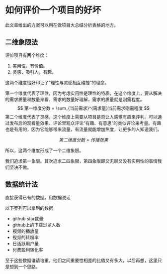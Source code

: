 # 如何评价一个项目的好坏

此文章给出的方案可以用在做项目大总结分析表格的地方。

## 二维象限法

评价项目有两个维度：

1. 实用性，有价值。
2. 灵感，吸引人，有趣。

这两个维度恰好印证了“理性与灵感相互碰撞”的理念。

第一个维度代表了理性，因为考虑实用性是理性的特质。在这个维度上，要从解决的需求质量和数量来看，需求的数量好理解，需求的质量就是刚需程度。
$$
第一维度分数 = \sum_{当前需求}^{需求量}当前需求刚需程度
$$
第二个维度代表了灵感，这个维度上需要从项目是否让人感觉有趣来评判。可以通过发布后的观看量效果、评论里观众评论“有趣、有意思”的类似评论来考量。有趣也是有用的，因为它能够带来流量，有流量就能增加热度，让更多的人知道我们。

$$
第二维度分数=传播效果
$$

所以，这两个维度形成了一个二维象限。

我们追求第一象限。其次追求二四象限，第四象限即又无聊又没有实用性的事情我们坚决不做。

## 数据统计法

直接获得已有的数据，用数据说话

以下罗列可以拿到的数据

- github star数量
- github上的下载浏览人数
- 视频的播放量
- 视频的转粉率
- 日活跃用户量
- 付费盈利转化率

至于这些数据谁请谁重，他们之间重要性相差的比值又有多大，以后再想，这里只是想到一个思路。





